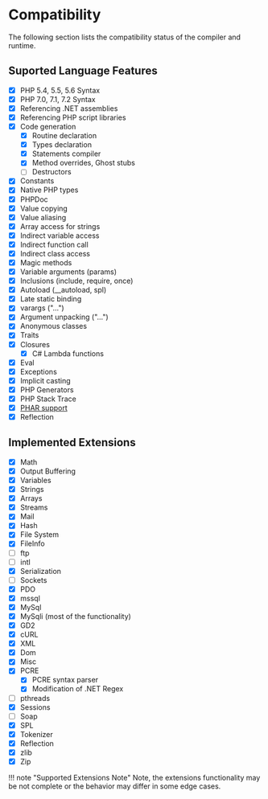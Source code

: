 # Compatibility

The following section lists the compatibility status of the compiler and runtime.

## Suported Language Features

- [x] PHP 5.4, 5.5, 5.6 Syntax
- [x] PHP 7.0, 7.1, 7.2 Syntax
- [x] Referencing .NET assemblies
- [x] Referencing PHP script libraries
- [x] Code generation
  * [x] Routine declaration
  * [x] Types declaration
  * [x] Statements compiler
  * [x] Method overrides, Ghost stubs
  * [ ] Destructors
- [x] Constants
- [x] Native PHP types
- [x] PHPDoc
- [x] Value copying
- [x] Value aliasing
- [x] Array access for strings
- [x] Indirect variable access
- [x] Indirect function call
- [x] Indirect class access
- [x] Magic methods
- [x] Variable arguments (params)
- [x] Inclusions (include, require, once)
- [x] Autoload (__autoload, spl)
- [x] Late static binding
- [x] varargs ("...")
- [x] Argument unpacking ("...")
- [x] Anonymous classes
- [x] Traits
- [x] Closures
  * [x] C# Lambda functions
- [x] Eval
- [x] Exceptions
- [x] Implicit casting
- [x] PHP Generators
- [x] PHP Stack Trace
- [x] [PHAR support](/php/phar)
- [x] Reflection

## Implemented Extensions

- [x] Math
- [x] Output Buffering
- [x] Variables
- [x] Strings
- [x] Arrays
- [x] Streams
- [x] Mail
- [x] Hash
- [x] File System
- [x] FileInfo
- [ ] ftp
- [ ] intl
- [x] Serialization
- [ ] Sockets
- [x] PDO
- [x] mssql
- [x] MySql
- [x] MySqli (most of the functionality)
- [x] GD2
- [x] cURL
- [x] XML
- [x] Dom
- [x] Misc
- [x] PCRE
  * [x] PCRE syntax parser
  * [x] Modification of .NET Regex
- [ ] pthreads
- [x] Sessions
- [ ] Soap
- [x] SPL
- [x] Tokenizer
- [x] Reflection
- [x] zlib
- [x] Zip

!!! note "Supported Extensions Note"
    Note, the extensions functionality may be not complete or the behavior may differ in some edge cases.
